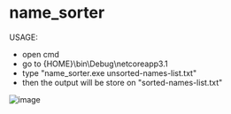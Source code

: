 # name_sorter

USAGE:
- open cmd
- go to {HOME}\bin\Debug\netcoreapp3.1
- type "name_sorter.exe unsorted-names-list.txt"
- then the output will be store on "sorted-names-list.txt"

![image](https://user-images.githubusercontent.com/115971181/196098774-502367fb-57ef-426f-8804-21bdee8e4f95.png)
